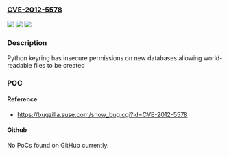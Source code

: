 ### [CVE-2012-5578](https://cve.mitre.org/cgi-bin/cvename.cgi?name=CVE-2012-5578)
![](https://img.shields.io/static/v1?label=Product&message=Python%20keyring&color=blue)
![](https://img.shields.io/static/v1?label=Version&message=%3D%20%3C%3D%200.10%20&color=brighgreen)
![](https://img.shields.io/static/v1?label=Vulnerability&message=keyring%20insecure%20permissions%20on%20new%20databases&color=brighgreen)

### Description

Python keyring has insecure permissions on new databases allowing world-readable files to be created

### POC

#### Reference
- https://bugzilla.suse.com/show_bug.cgi?id=CVE-2012-5578

#### Github
No PoCs found on GitHub currently.

